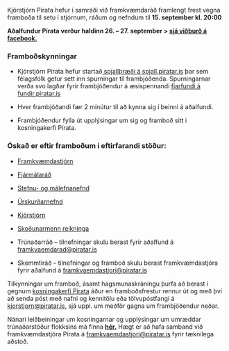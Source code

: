 Kjörstjórn Pírata hefur í samráði við framkvæmdaráð framlengt frest vegna framboða til setu í stjórnum, ráðum og nefndum til **15. september kl. 20:00**

**Aðalfundur Pírata verður haldinn 26. – 27. september > [sjá viðburð á facebook.](https://www.facebook.com/events/2769003990048240/)**

### Framboðskynningar

* Kjörstjórn Pírata hefur startað[ spjallþræði á spjall.piratar.is](https://spjall.piratar.is/t/spurningar-til-frambjodenda-i-abyrgdastodur-til-kosninga-a-adalfundi-2020/506) þar sem félagsfólk getur sett inn spurningar til frambjóðenda. Spurningarnar verða svo lagðar fyrir frambjóðendur á æsispennandi [fjarfundi á fundir.piratar.is](https://fundir.piratar.is/QandA2020)

* Hver frambjóðandi fær 2 mínútur til að kynna sig í beinni á aðalfundi.

* Frambjóðendur fylla út upplýsingar um sig og framboð sitt i kosningakerfi Pírata.

### Óskað er eftir framboðum í eftirfarandi stöður:

* [Framkvæmdastjórn](https://x.piratar.is/polity/1/election/105/)

* [Fjármálaráð](https://x.piratar.is/polity/1/election/106/)

* [Stefnu- og málefnanefnd](https://x.piratar.is/polity/1/election/107/)

* [Úrskurðarnefnd](https://x.piratar.is/polity/1/election/108/)

* [Kjörstjórn ](https://x.piratar.is/polity/1/election/109/)

* [Skoðunarmenn reikninga ](https://x.piratar.is/polity/1/election/110/)

* Trúnaðarráð – tilnefningar skulu berast fyrir aðalfund á framkvaemdarad@piratar.is

* Skemmtiráð – tilnefningar og framboð skulu berast framkvæmdastjóra fyrir aðalfund á framkvaemdastjori@piratar.is

Tilkynningar um framboð, ásamt hagsmunaskráningu þurfa að berast í gegnum [kosningakerfi Pírata](https://eur02.safelinks.protection.outlook.com/?url=https%3A%2F%2Fx.piratar.is%2Fpolity%2F1%2F&data=01%7C01%7Celk17%40hi.is%7C392e73843e6c494278e608d84b6153ea%7C09fa5f0e211846568529677ed8fdbe78%7C0&sdata=gsIxXfzI3qQoqWmv42h%2BqMkQAWzLi09rHmeaV2b78Dg%3D&reserved=0 "Original URL: https://x.piratar.is/polity/1/. Click or tap if you trust this link.") áður en framboðsfrestur rennur út og með því að senda póst með nafni og kennitölu eða tölvupóstfangi á kjorstjorn@piratar.is, sjá uppl. um meðför gagna um frambjóðendur neðar.

Nánari leiðbeiningar um kosningarnar og upplýsingar um umræddar trúnaðarstöður flokksins má finna **[hér.](https://piratar.is/frettir/frambod2020/)** Hægt er að hafa samband við framkvæmdastjóra Pírata á framkvaemdastjori@piratar.is fyrir tæknilega aðstoð.